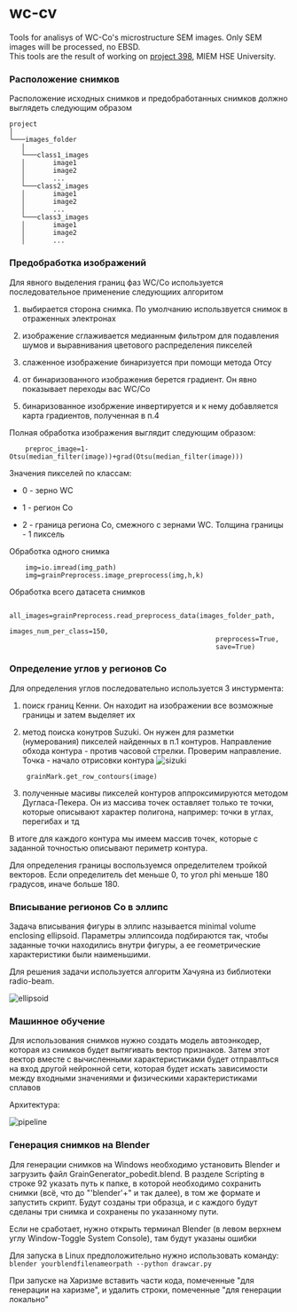 wc-cv
=====

Tools for analisys of WC-Co's microstructure SEM images. Only SEM images will be processed, no EBSD.  
This tools are the result of working on [project 398](https://cabinet.miem.hse.ru/#/project/398/info), MIEM HSE University.


### Расположение снимков
Расположение исходных снимков и предобработанных снимков должно выглядеть следующим образом

```
project
│
└───images_folder
   │
   └───class1_images
   │       image1
   │       image2
   │       ...
   └───class2_images
   │       image1
   │       image2
   │       ...
   └───class3_images
   │       image1
   │       image2
   │       ...

```

### Предобработка изображений

Для явного выделения границ фаз WC/Co используется последовательное применение следующиих алгоритом

1) выбирается сторона снимка. По умолчанию использвуется снимок в отраженных электронах

2) изображение сглаживается медианным фильтром для подавления шумов и выравнивания 
цветового распределения пикселей

3) слаженное изображение бинаризуется при помощи метода Отсу

4) от бинаризованного изображения берется градиент. Он явно показывает переходы вас WC/Co

5) бинаризованное изобржение инвертируется и к нему добавляется карта градиентов, полученная в п.4

Полная обработка изображения выглядит следующим образом:

        preproc_image=1-Otsu(median_filter(image))+grad(Otsu(median_filter(image)))


Значения пикселей по классам:

* 0 - зерно WC

* 1 - регион Co

* 2 - граница региона Co, смежного с зернами WC. Толщина границы - 1 пиксель

Обработка одного снимка

        img=io.imread(img_path)
        img=grainPreprocess.image_preprocess(img,h,k)

Обработка всего датасета снимков 

        all_images=grainPreprocess.read_preprocess_data(images_folder_path,
                                                        images_num_per_class=150,
                                                        preprocess=True,
                                                        save=True)

### Определение углов у регионов Co

Для определения углов последовательно используется 3 инстурмента:

1) поиск границ Кенни. Он находит на изображении все возможные границы и затем выделяет их
        
        
2) метод поиска конутров Suzuki. Он нужен для разметки (нумерования) пикселей найденных в п.1 контуров. 
Направление обхода контура - против часовой стрелки. Проверим направление. Точка - начало отрисовки контура
![sizuki](plots/suzuki.jpg)

        grainMark.get_row_contours(image)

3) полученные масивы пикселей контуров аппроксимируются методом Дугласа-Пекера. Он из массива точек оставляет только те
точки, которые описывают характер полигона, например: точки в углах, перегибах и тд

В итоге для каждого контура мы имеем массив точек, которые с заданной точностью описывают периметр контура. 

Для определения границы воспользуемся определителем тройкой векторов. Если определитель det меньше 0,
то угол phi меньше  180 градусов, иначе больше 180.

### Вписывание регионов Co в эллипс

Задача вписывания фигуры в эллипс называется minimal volume enclosing ellipsoid. Параметры эллипсоида подбираются так, 
чтобы заданные точки находились внутри фигуры, а ее геометрические характеристики были наименьшими.

Для решения задачи используется алгоритм Хачуяна из библиотеки radio-beam.

![ellipsoid](/plots/enclosed-ellipse.png "miv vall ellipsoid")

### Машинное обучение

Для использования снимков нужно создать модель автоэнкодер, которая из снимков будет вытягивать вектор признаков.
 Затем этот вектор вместе с вычисленными характеристиками будет отправлться на вход другой нейронной сети, 
 которая будет искать зависимости между входными значениями и физическими характеристиками сплавов
 
 Архитектура:
 
 ![pipeline](https://drive.google.com/file/d/14-KxRV8ZdljLHcCqkZpT_N7x3Or1ZB8B/view?usp=sharing)
 
 ### Генерация снимков на Blender
 Для генерации снимков на Windows необходимо установить Blender и загрузить файл GrainGenerator_pobedit.blend. 
 В разделе Scripting в строке 92 указать путь к папке, в которой необходимо сохранить снимки (всё, что до "'blender'+" и так далее), в том же формате и запустить скрипт.
 Будут созданы три образца, и с каждого будут сделаны три снимка и сохранены по указанному пути.
 
 Если не сработает, нужно открыть терминал Blender (в левом верхнем углу Window-Toggle System Console), там будут указаны ошибки
 
 Для запуска в Linux предположительно нужно использовать команду:
      ```
      blender yourblendfilenameorpath --python drawcar.py
      ```

При запуске на Харизме вставить части кода, помеченные "для генерации на харизме", и удалить строки, помеченные "для генерации локально"
